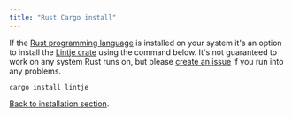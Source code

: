 ```yaml
---
title: "Rust Cargo install"
---
```


If the [Rust programming language](https://www.rust-lang.org) is installed on your system it's an option to install the [Lintje crate][crate] using the command below. It's not guaranteed to work on any system Rust runs on, but please [create an issue][issues] if you run into any problems.

```
cargo install lintje
```

[Back to installation section](/docs/installation/).

[issues]: <%= site.metadata.issue_tracker %>
[crate]: https://crates.io/crates/lintje
